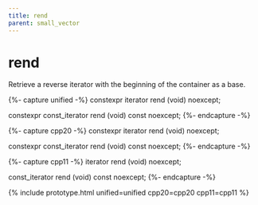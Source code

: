 ```yaml
---
title: rend
parent: small_vector
---
```


# rend

Retrieve a reverse iterator with the beginning of the container as a base.

{%- capture unified -%}
<span class="cpp20">constexpr</span>
iterator
rend (void) noexcept;

<span class="cpp20">constexpr</span>
const_iterator
rend (void) const noexcept;
{%- endcapture -%}

{%- capture cpp20 -%}
constexpr
iterator
rend (void) noexcept;

constexpr
const_iterator
rend (void) const noexcept;
{%- endcapture -%}

{%- capture cpp11 -%}
iterator
rend (void) noexcept;

const_iterator
rend (void) const noexcept;
{%- endcapture -%}

{% include prototype.html unified=unified cpp20=cpp20 cpp11=cpp11 %}
